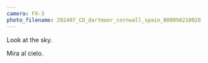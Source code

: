 ```yaml
---
camera: FX-3
photo_filename: 202407_CO_dartmoor_cornwall_spain_000098210026
---
```


Look at the sky.

Mira al cielo.
